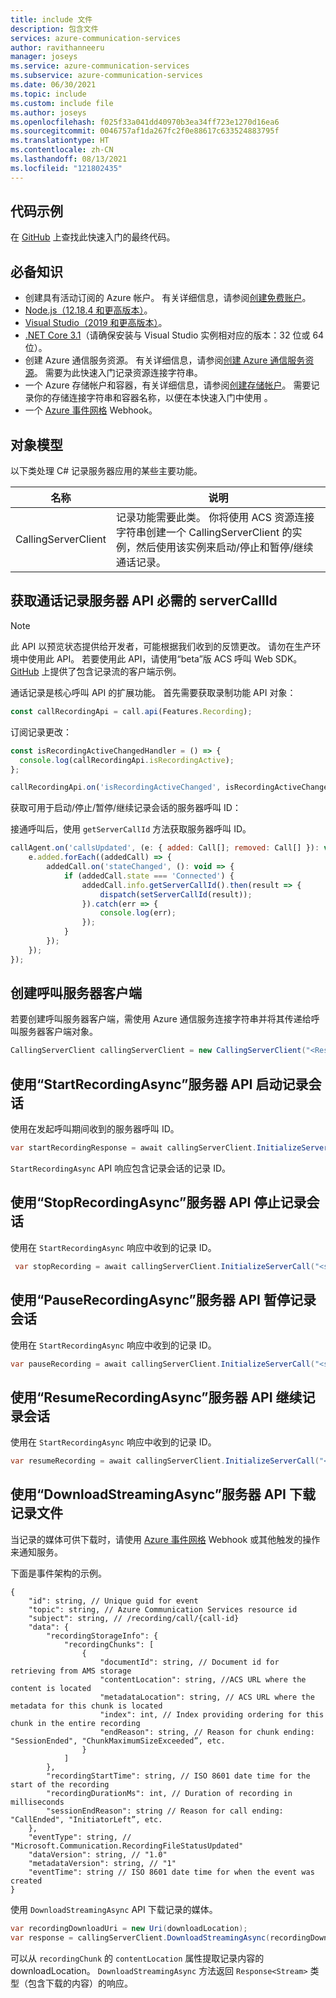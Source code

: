 ```yaml
---
title: include 文件
description: 包含文件
services: azure-communication-services
author: ravithanneeru
manager: joseys
ms.service: azure-communication-services
ms.subservice: azure-communication-services
ms.date: 06/30/2021
ms.topic: include
ms.custom: include file
ms.author: joseys
ms.openlocfilehash: f025f33a041dd40970b3ea34ff723e1270d16ea6
ms.sourcegitcommit: 0046757af1da267fc2f0e88617c633524883795f
ms.translationtype: HT
ms.contentlocale: zh-CN
ms.lasthandoff: 08/13/2021
ms.locfileid: "121802435"
---
```

## <a name="sample-code"></a>代码示例
在 [GitHub](https://github.com/Azure-Samples/communication-services-dotnet-quickstarts/tree/main/ServerRecording) 上查找此快速入门的最终代码。

## <a name="prerequisites"></a>必备知识

- 创建具有活动订阅的 Azure 帐户。 有关详细信息，请参阅[创建免费账户](https://azure.microsoft.com/free/?WT.mc_id=A261C142F)。
- [Node.js（12.18.4 和更高版本）](https://nodejs.org/en/download/)。
- [Visual Studio（2019 和更高版本）](https://visualstudio.microsoft.com/vs/)。
- [.NET Core 3.1](https://dotnet.microsoft.com/download/dotnet-core/3.1)（请确保安装与 Visual Studio 实例相对应的版本：32 位或 64 位）。
- 创建 Azure 通信服务资源。 有关详细信息，请参阅[创建 Azure 通信服务资源](../../../create-communication-resource.md)。 需要为此快速入门记录资源连接字符串。
- 一个 Azure 存储帐户和容器，有关详细信息，请参阅[创建存储帐户](../../../../../storage/common/storage-account-create.md?tabs=azure-portal)。 需要记录你的存储连接字符串和容器名称，以便在本快速入门中使用 。
- 一个 [Azure 事件网格](../../../../../event-grid/overview.md) Webhook。

## <a name="object-model"></a>对象模型

以下类处理 C# 记录服务器应用的某些主要功能。

| 名称                                  | 说明                                                  |
| ------------------------------------- | ------------------------------------------------------------ |
| CallingServerClient | 记录功能需要此类。 你将使用 ACS 资源连接字符串创建一个 CallingServerClient 的实例，然后使用该实例来启动/停止和暂停/继续通话记录。 |

## <a name="getting-servercallid-as-a-requirement-for-call-recording-server-apis"></a>获取通话记录服务器 API 必需的 serverCallId

> [!NOTE]
> 此 API 以预览状态提供给开发者，可能根据我们收到的反馈更改。 请勿在生产环境中使用此 API。 若要使用此 API，请使用“beta”版 ACS 呼叫 Web SDK。 [GitHub](https://github.com/Azure-Samples/communication-services-web-calling-hero/tree/public-preview) 上提供了包含记录流的客户端示例。

通话记录是核心呼叫 API 的扩展功能。 首先需要获取录制功能 API 对象：

```JavaScript
const callRecordingApi = call.api(Features.Recording);
```

订阅记录更改：

```JavaScript
const isRecordingActiveChangedHandler = () => {
  console.log(callRecordingApi.isRecordingActive);
};

callRecordingApi.on('isRecordingActiveChanged', isRecordingActiveChangedHandler);
```

获取可用于启动/停止/暂停/继续记录会话的服务器呼叫 ID：

接通呼叫后，使用 `getServerCallId` 方法获取服务器呼叫 ID。

```JavaScript
callAgent.on('callsUpdated', (e: { added: Call[]; removed: Call[] }): void => {
    e.added.forEach((addedCall) => {
        addedCall.on('stateChanged', (): void => {
            if (addedCall.state === 'Connected') {
                addedCall.info.getServerCallId().then(result => {
                    dispatch(setServerCallId(result));
                }).catch(err => {
                    console.log(err);
                });
            }
        });
    });
});
```

## <a name="create-a-calling-server-client"></a>创建呼叫服务器客户端

若要创建呼叫服务器客户端，需使用 Azure 通信服务连接字符串并将其传递给呼叫服务器客户端对象。

```csharp
CallingServerClient callingServerClient = new CallingServerClient("<Resource_Connection_String>");
```

## <a name="start-recording-session-using-startrecordingasync-server-api"></a>使用“StartRecordingAsync”服务器 API 启动记录会话

使用在发起呼叫期间收到的服务器呼叫 ID。

```csharp
var startRecordingResponse = await callingServerClient.InitializeServerCall("<servercallid>").StartRecordingAsync("<callbackuri>").ConfigureAwait(false);
```
`StartRecordingAsync` API 响应包含记录会话的记录 ID。

## <a name="stop-recording-session-using-stoprecordingasync-server-api"></a>使用“StopRecordingAsync”服务器 API 停止记录会话

使用在 `StartRecordingAsync` 响应中收到的记录 ID。

```csharp
 var stopRecording = await callingServerClient.InitializeServerCall("<servercallid>").StopRecordingAsync("<recordingid>").ConfigureAwait(false);
```

## <a name="pause-recording-session-using-pauserecordingasync-server-api"></a>使用“PauseRecordingAsync”服务器 API 暂停记录会话

使用在 `StartRecordingAsync` 响应中收到的记录 ID。

```csharp
var pauseRecording = await callingServerClient.InitializeServerCall("<servercallid>").PauseRecordingAsync("<recordingid>");
```

## <a name="resume-recording-session-using-resumerecordingasync-server-api"></a>使用“ResumeRecordingAsync”服务器 API 继续记录会话

使用在 `StartRecordingAsync` 响应中收到的记录 ID。

```csharp
var resumeRecording = await callingServerClient.InitializeServerCall("<servercallid>").ResumeRecordingAsync("<recordingid>");
```

## <a name="download-recording-file-using-downloadstreamingasync-server-api"></a>使用“DownloadStreamingAsync”服务器 API 下载记录文件

当记录的媒体可供下载时，请使用 [Azure 事件网格](../../../../../event-grid/overview.md) Webhook 或其他触发的操作来通知服务。

下面是事件架构的示例。

```
{
    "id": string, // Unique guid for event
    "topic": string, // Azure Communication Services resource id
    "subject": string, // /recording/call/{call-id}
    "data": {
        "recordingStorageInfo": {
            "recordingChunks": [
                {
                    "documentId": string, // Document id for retrieving from AMS storage
                    "contentLocation": string, //ACS URL where the content is located
                    "metadataLocation": string, // ACS URL where the metadata for this chunk is located
                    "index": int, // Index providing ordering for this chunk in the entire recording
                    "endReason": string, // Reason for chunk ending: "SessionEnded", "ChunkMaximumSizeExceeded”, etc.
                }
            ]
        },
        "recordingStartTime": string, // ISO 8601 date time for the start of the recording
        "recordingDurationMs": int, // Duration of recording in milliseconds
        "sessionEndReason": string // Reason for call ending: "CallEnded", "InitiatorLeft”, etc.
    },
    "eventType": string, // "Microsoft.Communication.RecordingFileStatusUpdated"
    "dataVersion": string, // "1.0"
    "metadataVersion": string, // "1"
    "eventTime": string // ISO 8601 date time for when the event was created
}
```

使用 `DownloadStreamingAsync` API 下载记录的媒体。

```csharp
var recordingDownloadUri = new Uri(downloadLocation);
var response = callingServerClient.DownloadStreamingAsync(recordingDownloadUri);
```
可以从 `recordingChunk` 的 `contentLocation` 属性提取记录内容的 downloadLocation。 `DownloadStreamingAsync` 方法返回 `Response<Stream>` 类型（包含下载的内容）的响应。